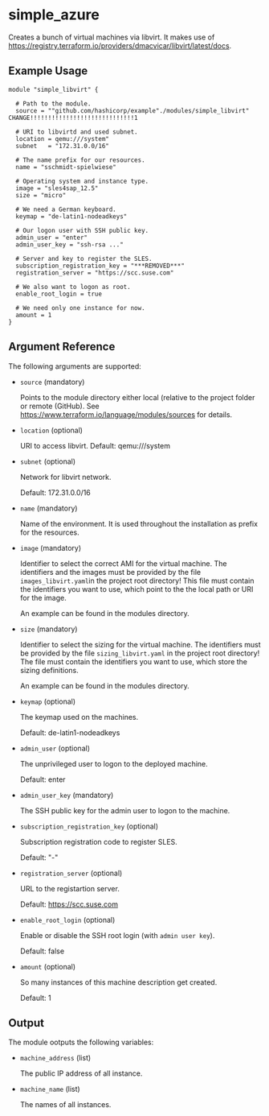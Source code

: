 # simple_azure

Creates a bunch of virtual machines via libvirt.
It makes use of https://registry.terraform.io/providers/dmacvicar/libvirt/latest/docs.


## Example Usage

```
module "simple_libvirt" {

  # Path to the module.
  source = ""github.com/hashicorp/example"./modules/simple_libvirt" CHANGE!!!!!!!!!!!!!!!!!!!!!!!!!!!!!1
  
  # URI to libvirtd and used subnet.
  location = qemu:///system"
  subnet   = "172.31.0.0/16"
  
  # The name prefix for our resources.
  name = "sschmidt-spielwiese"

  # Operating system and instance type.
  image = "sles4sap_12.5"
  size = "micro"

  # We need a German keyboard.
  keymap = "de-latin1-nodeadkeys"

  # Our logon user with SSH public key.
  admin_user = "enter"
  admin_user_key = "ssh-rsa ..." 

  # Server and key to register the SLES.
  subscription_registration_key = "***REMOVED***"
  registration_server = "https://scc.suse.com"

  # We also want to logon as root.
  enable_root_login = true

  # We need only one instance for now.
  amount = 1
}
```

## Argument Reference

The following arguments are supported:

* `source` (mandatory) 

   Points to the module directory either local (relative to the project folder or remote (GitHub).
   See https://www.terraform.io/language/modules/sources for details.

* `location`  (optional)
  
  URI to access libvirt.
  Default:  qemu:///system
  
* `subnet`  (optional)

  Network for libvirt network.

  Default: 172.31.0.0/16

* `name` (mandatory)  

  Name of the environment. It is used throughout the installation as prefix for the resources.

* `image` (mandatory)

  Identifier to select the correct AMI for the virtual machine.
  The identifiers and the images must be provided by the file `images_libvirt.yaml`in the project root directory! 
  This file must contain the identifiers you want to use, which point to the the local path or URI for the image.

  An example can be found in the modules directory.

* `size` (mandatory)

  Identifier to select the sizing for the virtual machine. 
  The identifiers must be provided by the file `sizing_libvirt.yaml` in the project root directory! 
  The file must contain the identifiers you want to use, which store the sizing definitions. 

  An example can be found in the modules directory.

* `keymap` (optional)

  The keymap used on the machines.

  Default: de-latin1-nodeadkeys

* `admin_user` (optional)

  The unprivileged user to logon to the deployed machine.
   
  Default: enter 

* `admin_user_key` (mandatory)
   
  The SSH public key for the admin user to logon to the machine.

* `subscription_registration_key` (optional)
   
  Subscription registration code to register SLES.
  
  Default: "-"
  
* `registration_server` (optional)

  URL to the registartion server.
   
  Default:      https://scc.suse.com
   
* `enable_root_login` (optional)

  Enable or disable the SSH root login (with `admin user key`).
  
  Default:      false 
  
* `amount` (optional)

  So many instances of this machine description get created.
   
  Default:      1 


## Output

The module ootputs the following variables:

* `machine_address` (list)

   The public IP address of all instance.

* `machine_name` (list)

   The names of all instances.
